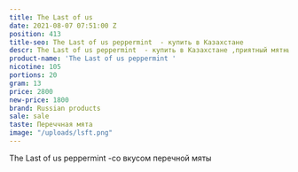 ```yaml
---
title: The Last of us
date: 2021-08-07 07:51:00 Z
position: 413
title-seo: The Last of us peppermint  - купить в Казахстане
descr: The Last of us peppermint  - купить в Казахстане ,приятный мятный продукт
product-name: 'The Last of us peppermint '
nicotine: 105
portions: 20
gram: 13
price: 2800
new-price: 1800
brand: Russian products
sale: sale
taste: Переччная мята
image: "/uploads/lsft.png"
---
```


The Last of us peppermint  -со вкусом перечной мяты
